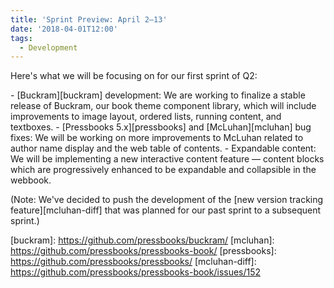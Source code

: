 ```yaml
---
title: 'Sprint Preview: April 2–13'
date: '2018-04-01T12:00'
tags:
  - Development
---
```


Here's what we will be focusing on for our first sprint of Q2:

\- [Buckram][buckram] development: We are working to finalize a stable release of Buckram,
our book theme component library, which will include improvements to image layout, ordered
lists, running content, and textboxes. - [Pressbooks 5.x][pressbooks] and
[McLuhan][mcluhan] bug fixes: We will be working on more improvements to McLuhan related
to author name display and the web table of contents. - Expandable content: We will be
implementing a new interactive content feature — content blocks which are progressively
enhanced to be expandable and collapsible in the webbook.

(Note: We've decided to push the development of the [new version tracking
feature][mcluhan-diff] that was planned for our past sprint to a subsequent sprint.)

[buckram]: https://github.com/pressbooks/buckram/ [mcluhan]:
https://github.com/pressbooks/pressbooks-book/ [pressbooks]:
https://github.com/pressbooks/pressbooks/ [mcluhan-diff]:
https://github.com/pressbooks/pressbooks-book/issues/152
